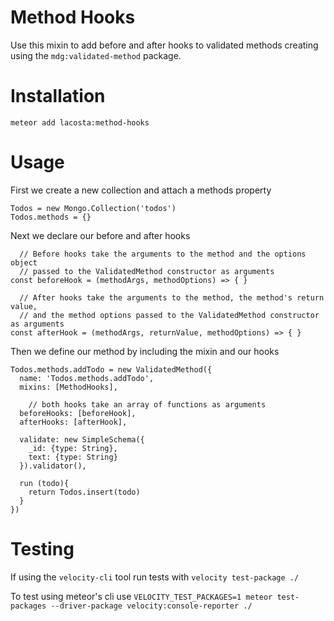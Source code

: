 # Method Hooks

Use this mixin to add before and after hooks to validated methods creating using
the `mdg:validated-method` package.

# Installation

`meteor add lacosta:method-hooks`

# Usage

First we create a new collection and attach a methods property

```
Todos = new Mongo.Collection('todos')
Todos.methods = {}
```

Next we declare our before and after hooks

```
  // Before hooks take the arguments to the method and the options object
  // passed to the ValidatedMethod constructor as arguments
const beforeHook = (methodArgs, methodOptions) => { }

  // After hooks take the arguments to the method, the method's return value,
  // and the method options passed to the ValidatedMethod constructor as arguments
const afterHook = (methodArgs, returnValue, methodOptions) => { }
```

Then we define our method by including the mixin and our hooks

```
Todos.methods.addTodo = new ValidatedMethod({
  name: 'Todos.methods.addTodo',
  mixins: [MethodHooks],

    // both hooks take an array of functions as arguments
  beforeHooks: [beforeHook],
  afterHooks: [afterHook],

  validate: new SimpleSchema({
    _id: {type: String},
    text: {type: String}
  }).validator(),

  run (todo){
    return Todos.insert(todo)
  }
})
```

# Testing

If using the `velocity-cli` tool run tests with `velocity test-package ./`

To test using meteor's cli use `VELOCITY_TEST_PACKAGES=1 meteor test-packages
--driver-package velocity:console-reporter ./`
